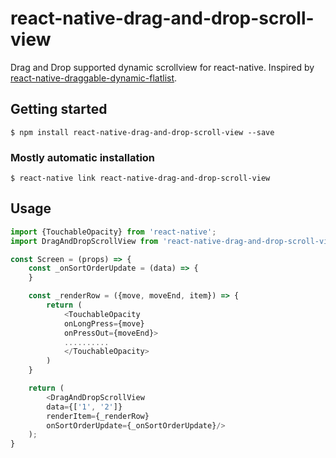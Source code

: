 # react-native-drag-and-drop-scroll-view

Drag and Drop supported dynamic scrollview for react-native. Inspired by [react-native-draggable-dynamic-flatlist](https://github.com/thomasrovayaz/react-native-draggable-dynamic-flatlist#readme).

## Getting started

`$ npm install react-native-drag-and-drop-scroll-view --save`

### Mostly automatic installation

`$ react-native link react-native-drag-and-drop-scroll-view`

## Usage
```javascript
import {TouchableOpacity} from 'react-native';
import DragAndDropScrollView from 'react-native-drag-and-drop-scroll-view';

const Screen = (props) => {
    const _onSortOrderUpdate = (data) => {
    }

    const _renderRow = ({move, moveEnd, item}) => {
        return (
            <TouchableOpacity
            onLongPress={move}
            onPressOut={moveEnd}>
            ..........
            </TouchableOpacity>
        )
    }

    return (
        <DragAndDropScrollView
        data={['1', '2']}
        renderItem={_renderRow}
        onSortOrderUpdate={_onSortOrderUpdate}/>
    );
}
```
